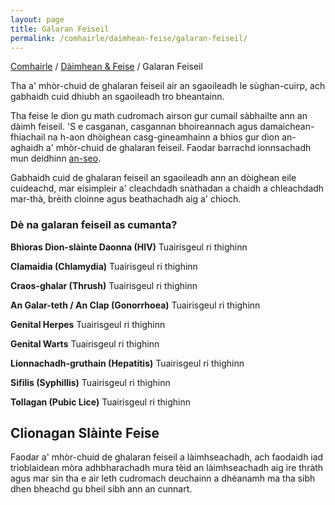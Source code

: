 ```yaml
---
layout: page
title: Galaran Feiseil
permalink: /comhairle/daimhean-feise/galaran-feiseil/
---
```


[Comhairle]({{site.baseurl}}/comhairle/) / [Dàimhean & Feise]({{site.baseurl}}/comhairle/daimhean-feise) / Galaran Feiseil

Tha a' mhòr-chuid de ghalaran feiseil air an sgaoileadh
le sùghan-cuirp, ach gabhaidh cuid dhiubh an sgaoileadh tro bheantainn.

Tha feise le dìon gu math cudromach airson gur cumail sàbhailte ann an dàimh feiseil. 'S e casganan, casgannan bhoireannach agus damaichean-fhiachail na h-aon dhòighean casg-gineamhainn a bhios gur dìon an-aghaidh a' mhòr-chuid de ghalaran feiseil. Faodar barrachd ionnsachadh mun deidhinn [an-seo]({{site.baseurl}}/comhairle/daimhean-feise/casg-gineamhainn).

Gabhaidh cuid de ghalaran feiseil an sgaoileadh ann an dòighean eile cuideachd, mar eisimpleir a' cleachdadh snàthadan a chaidh a chleachdadh mar-thà, brèith cloinne agus beathachadh aig a' chìoch.

### Dè na galaran feiseil as cumanta?

**Bhìoras Dìon-slàinte Daonna (HIV)**
Tuairisgeul ri thighinn

**Clamaidia (Chlamydia)**
Tuairisgeul ri thighinn

**Craos-ghalar (Thrush)**
Tuairisgeul ri thighinn

**An Galar-teth / An Clap (Gonorrhoea)**
Tuairisgeul ri thighinn

**Genital Herpes**
Tuairisgeul ri thighinn

**Genital Warts**
Tuairisgeul ri thighinn

**Lionnachadh-gruthain (Hepatitis)**
Tuairisgeul ri thighinn

**Sifilis (Syphillis)**
Tuairisgeul ri thighinn

**Tollagan (Pubic Lice)**
Tuairisgeul ri thighinn

## Clionagan Slàinte Feise

Faodar a' mhòr-chuid de ghalaran feiseil a làimhseachadh, ach faodaidh iad trioblaidean mòra adhbharachadh mura tèid an làimhseachadh aig ìre thràth agus mar sin tha e air leth cudromach deuchainn a dhèanamh ma tha sibh dhen bheachd gu bheil sibh ann an cunnart.
